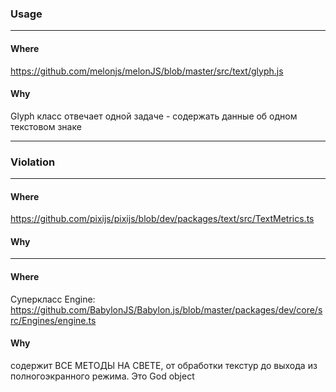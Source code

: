 ### Usage

---
#### Where

https://github.com/melonjs/melonJS/blob/master/src/text/glyph.js

#### Why

Glyph класс отвечает одной задаче - содержать данные об одном текстовом знаке

------------------------

### Violation

---
#### Where

https://github.com/pixijs/pixijs/blob/dev/packages/text/src/TextMetrics.ts

#### Why

---
#### Where

Суперкласс Engine: https://github.com/BabylonJS/Babylon.js/blob/master/packages/dev/core/src/Engines/engine.ts

#### Why

содержит ВСЕ МЕТОДЫ НА СВЕТЕ, от обработки текстур до выхода из полногоэкранного режима. Это God object
